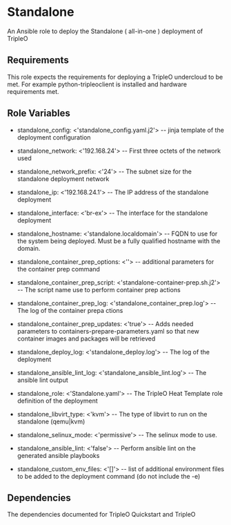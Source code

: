 Standalone
===================

An Ansible role to deploy the Standalone ( all-in-one ) deployment of TripleO

Requirements
------------

This role expects the requirements for deploying a TripleO undercloud to be met.
For example python-tripleoclient is installed and hardware requirements met.

Role Variables
--------------

- standalone_config: <'standalone_config.yaml.j2'> -- jinja template of the deployment configuration
- standalone_network: <'192.168.24'> -- First three octets of the network used
- standalone_network_prefix: <'24'> --  The subnet size for the standalone deployment network
- standalone_ip: <'192.168.24.1'> --  The IP address of the standalone deployment
- standalone_interface: <'br-ex'> --  The interface for the standalone deployment
- standalone_hostname: <'standalone.localdomain'> -- FQDN to use for the system being deployed. Must be a fully qualified hostname with the domain.

- standalone_container_prep_options: <''> -- additional parameters for the container prep command
- standalone_container_prep_script: <'standalone-container-prep.sh.j2'> -- The script name use to perform container prep actions
- standalone_container_prep_log: <'standalone_container_prep.log'> --  The log of the container prepa ctions
- standalone_container_prep_updates: <'true'> --  Adds needed parameters to containers-prepare-parameters.yaml so that new container images and packages will be retrieved

- standalone_deploy_log: <'standalone_deploy.log'> --  The log of the deployment
- standalone_ansible_lint_log: <'standalone_ansible_lint.log'> -- The ansible lint output

- standalone_role: <'Standalone.yaml'> -- The TripleO Heat Template role definition of the deployment

- standalone_libvirt_type: <'kvm'> -- The type of libvirt to run on the standalone (qemu|kvm)

- standalone_selinux_mode: <'permissive'> -- The selinux mode to use.

- standalone_ansible_lint: <'false'> -- Perform ansible lint on the generated ansible playbooks

- standalone_custom_env_files: <'[]'> -- list of additional environment files to be added to the deployment command (do not include the -e)

Dependencies
------------

The dependencies documented for TripleO Quickstart and TripleO
